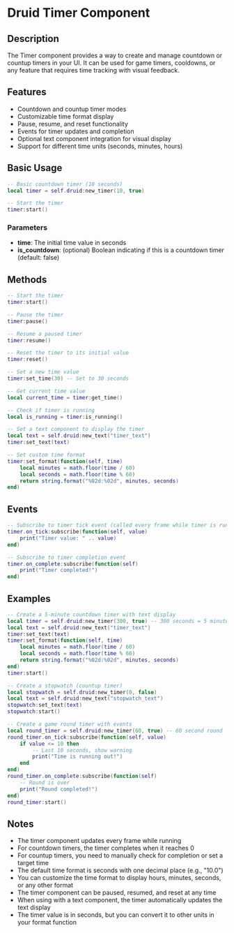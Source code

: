 # Druid Timer Component

## Description

The Timer component provides a way to create and manage countdown or countup timers in your UI. It can be used for game timers, cooldowns, or any feature that requires time tracking with visual feedback.

## Features

- Countdown and countup timer modes
- Customizable time format display
- Pause, resume, and reset functionality
- Events for timer updates and completion
- Optional text component integration for visual display
- Support for different time units (seconds, minutes, hours)

## Basic Usage

```lua
-- Basic countdown timer (10 seconds)
local timer = self.druid:new_timer(10, true)

-- Start the timer
timer:start()
```

### Parameters

- **time**: The initial time value in seconds
- **is_countdown**: (optional) Boolean indicating if this is a countdown timer (default: false)

## Methods

```lua
-- Start the timer
timer:start()

-- Pause the timer
timer:pause()

-- Resume a paused timer
timer:resume()

-- Reset the timer to its initial value
timer:reset()

-- Set a new time value
timer:set_time(30) -- Set to 30 seconds

-- Get current time value
local current_time = timer:get_time()

-- Check if timer is running
local is_running = timer:is_running()

-- Set a text component to display the timer
local text = self.druid:new_text("timer_text")
timer:set_text(text)

-- Set custom time format
timer:set_format(function(self, time)
    local minutes = math.floor(time / 60)
    local seconds = math.floor(time % 60)
    return string.format("%02d:%02d", minutes, seconds)
end)
```

## Events

```lua
-- Subscribe to timer tick event (called every frame while timer is running)
timer.on_tick:subscribe(function(self, value)
    print("Timer value: " .. value)
end)

-- Subscribe to timer completion event
timer.on_complete:subscribe(function(self)
    print("Timer completed!")
end)
```

## Examples

```lua
-- Create a 5-minute countdown timer with text display
local timer = self.druid:new_timer(300, true) -- 300 seconds = 5 minutes
local text = self.druid:new_text("timer_text")
timer:set_text(text)
timer:set_format(function(self, time)
    local minutes = math.floor(time / 60)
    local seconds = math.floor(time % 60)
    return string.format("%02d:%02d", minutes, seconds)
end)
timer:start()

-- Create a stopwatch (countup timer)
local stopwatch = self.druid:new_timer(0, false)
local text = self.druid:new_text("stopwatch_text")
stopwatch:set_text(text)
stopwatch:start()

-- Create a game round timer with events
local round_timer = self.druid:new_timer(60, true) -- 60 second round
round_timer.on_tick:subscribe(function(self, value)
    if value <= 10 then
        -- Last 10 seconds, show warning
        print("Time is running out!")
    end
end)
round_timer.on_complete:subscribe(function(self)
    -- Round is over
    print("Round completed!")
end)
round_timer:start()
```

## Notes

- The timer component updates every frame while running
- For countdown timers, the timer completes when it reaches 0
- For countup timers, you need to manually check for completion or set a target time
- The default time format is seconds with one decimal place (e.g., "10.0")
- You can customize the time format to display hours, minutes, seconds, or any other format
- The timer component can be paused, resumed, and reset at any time
- When using with a text component, the timer automatically updates the text display
- The timer value is in seconds, but you can convert it to other units in your format function
